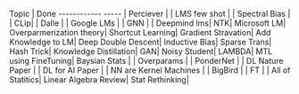Topic | Done
------------ ----- | 
Perciever |  | 
LMS few shot  | |
Spectral Bias | |
CLip| | 
Dalle | |
Google LMs | |
GNN | |
Deepmind lms|
NTK|
Microsoft LM|
Overparmerization theory|
Shortcut Learning|
Gradient Stravation|
Add Knowledge to LM|
Deep Double Descent|
Inductive Bias|
Sparse Trans|
Hash Trick|
Knowledge Distillation|
GAN|
Noisy Student|
LAMBDA|
MTL using FineTuning|
Baysian Stats | |
Overparams | |
PonderNet | |
DL Nature Paper | |
DL for AI Paper | |
NN are Kernel Machines | | 
BigBird | |
FT | | 
All of Statitics|
Linear Algebra Review|
Stat Rethinking|
